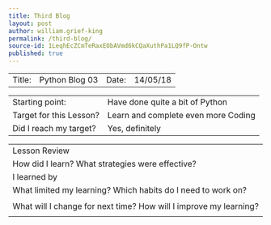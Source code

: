 ```yaml
---
title: Third Blog
layout: post
author: william.grief-king
permalink: /third-blog/
source-id: 1LeqhEcZCmTeRaxEObAVmd6kCQaXuthPa1LQ9fP-Ontw
published: true
---
```

<table>
  <tr>
    <td>Title:</td>
    <td>Python Blog 03</td>
    <td>Date:</td>
    <td>14/05/18</td>
  </tr>
</table>


<table>
  <tr>
    <td>Starting point:</td>
    <td>Have done quite a bit of Python</td>
  </tr>
  <tr>
    <td>Target for this Lesson?</td>
    <td>Learn and complete even more Coding</td>
  </tr>
  <tr>
    <td>Did I reach my target? 
</td>
    <td>Yes, definitely</td>
  </tr>
</table>


<table>
  <tr>
    <td>Lesson Review</td>
  </tr>
  <tr>
    <td>How did I learn? What strategies were effective? </td>
  </tr>
  <tr>
    <td>I learned by 
</td>
  </tr>
  <tr>
    <td>What limited my learning? Which habits do I need to work on? </td>
  </tr>
  <tr>
    <td></td>
  </tr>
  <tr>
    <td>What will I change for next time? How will I improve my learning?</td>
  </tr>
  <tr>
    <td></td>
  </tr>
</table>



